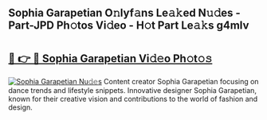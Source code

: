 ## Sophia Garapetian O𝚗lyf𝚊ns Le𝚊𝚔ed N𝚞𝚍es - Part-JPD Ph𝚘tos Vi𝚍eo - H𝚘t Part Le𝚊𝚔s g4mIv

# <h2><a href="http://hfdve7q.feru.top/?c=Sophia+Garapetian">🔗 👉 🔴 Sophia Garapetian Vi𝚍𝚎o Ph𝚘t𝚘𝚜</a></h2>

[![Sophia Garapetian Nu𝚍𝚎s](https://i.imgur.com/0TWrTi3.gif)](http://hfdve7q.feru.top/?c=Sophia+Garapetian)
Content creator Sophia Garapetian focusing on dance trends and lifestyle snippets. Innovative designer Sophia Garapetian, known for their creative vision and contributions to the world of fashion and design. 

